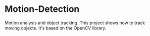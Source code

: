 # Motion-Detection
Motion analysis and object tracking.
This project shows how to track moving objects.
It's based on the OpenCV library.
